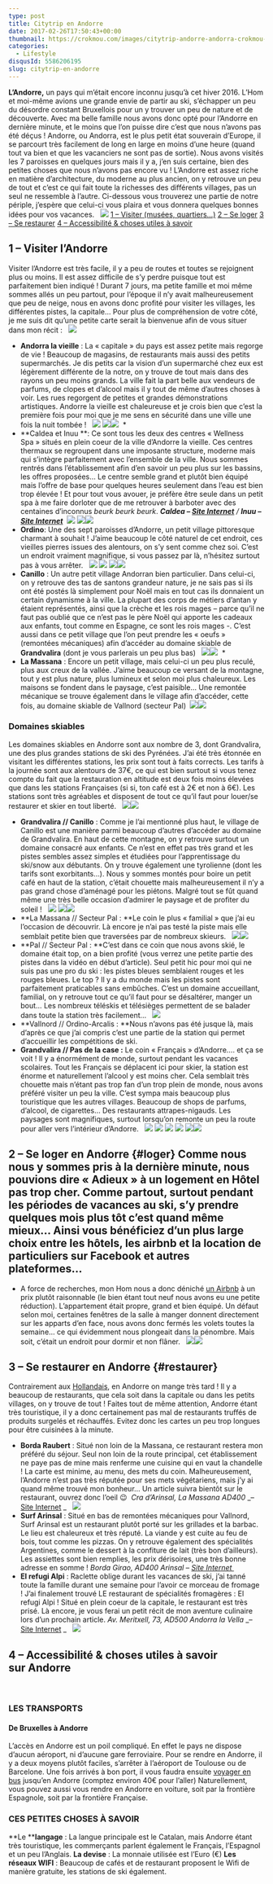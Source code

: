 ```yaml
---
type: post
title: Citytrip en Andorre
date: 2017-02-26T17:50:43+00:00
thumbnail: https://crokmou.com/images/citytrip-andorre-andorra-crokmou-blog-cuisine-voyage-belgique-1.jpg
categories:
  - Lifestyle
disqusId: 5586206195
slug: citytrip-en-andorre
---
```


**L’Andorre,** un pays qui m’était encore inconnu jusqu’à cet hiver 2016\. L’Hom et moi-même avions une grande envie de partir au ski, s’échapper un peu du désordre constant Bruxellois pour un y trouver un peu de nature et de découverte. Avec ma belle famille nous avons donc opté pour l’Andorre en dernière minute, et le moins que l’on puisse dire c’est que nous n’avons pas été déçus ! Andorre, ou Andorra, est le plus petit état souverain d’Europe, il se parcourt très facilement de long en large en moins d’une heure (quand tout va bien et que les vacanciers ne sont pas de sortie). Nous avons visités les 7 paroisses en quelques jours mais il y a, j’en suis certaine, bien des petites choses que nous n’avons pas encore vu ! L’Andorre est assez riche en matière d’architecture, du moderne au plus ancien, on y retrouve un peu de tout et c’est ce qui fait toute la richesses des différents villages, pas un seul ne ressemble à l’autre. Ci-dessous vous trouverez une partie de notre périple, j’espère que celui-ci vous plaira et vous donnera quelques bonnes idées pour vos vacances.   ![](http://www.crokmou.com/wp-content/uploads/2017/02/global-map-andorre.png) [1 – Visiter (musées, quartiers…)](http://www.crokmou.com/2017/01/citytrip-a-rome-italie#visiter) [2 – Se loger](http://www.crokmou.com/2017/01/citytrip-a-rome-italie#loger) [3 – Se restaurer](http://www.crokmou.com/2017/01/citytrip-a-rome-italie#restaurer) [4 – Accessibilité & choses utiles à savoir](http://www.crokmou.com/2017/01/citytrip-a-rome-italie#acces)

## 1 – Visiter l’Andorre

Visiter l’Andorre est très facile, il y a peu de routes et toutes se rejoignent plus ou moins. Il est assez difficile de s’y perdre puisque tout est parfaitement bien indiqué ! Durant 7 jours, ma petite famille et moi même sommes allés un peu partout, pour l’époque il n’y avait malheureusement que peu de neige, nous en avons donc profité pour visiter les villages, les différentes pistes, la capitale… Pour plus de compréhension de votre côté, je me suis dit qu’une petite carte serait la bienvenue afin de vous situer dans mon récit :   ![](http://www.crokmou.com/wp-content/uploads/2017/02/Maps-andorre-citytrip-crokmou-blog.png)  
* **Andorra la vieille** : La « capitale » du pays est assez petite mais regorge de vie ! Beaucoup de magasins, de restaurants mais aussi des petits supermarchés. Je dis petits car la vision d’un supermarché chez eux est légèrement différente de la notre, on y trouve de tout mais dans des rayons un peu moins grands. La ville fait la part belle aux vendeurs de parfums, de clopes et d’alcool mais il y tout de même d’autres choses à voir. Les rues regorgent de petites et grandes démonstrations artistiques. Andorre la vieille est chaleureuse et je crois bien que c’est la première fois pour moi que je me sens en sécurité dans une ville une fois la nuit tombée !   ![](http://www.crokmou.com/wp-content/uploads/2017/02/citytrip-andorre-andorra-crokmou-blog-cuisine-voyage-belgique-38.jpg) ![](http://www.crokmou.com/wp-content/uploads/2017/02/citytrip-andorre-andorra-crokmou-blog-cuisine-voyage-belgique-7.jpg)![](http://www.crokmou.com/wp-content/uploads/2017/02/citytrip-andorre-andorra-crokmou-blog-cuisine-voyage-belgique-23.jpg)  *
*   **Caldea et Inuu **: Ce sont tous les deux des centres « Wellness Spa » situés en plein coeur de la ville d’Andorre la vieille. Ces centres thermaux se regroupent dans une imposante structure, moderne mais qui s’intègre parfaitement avec l’ensemble de la ville. Nous sommes rentrés dans l’établissement afin d’en savoir un peu plus sur les bassins, les offres proposées… Le centre semble grand et plutôt bien équipé mais l’offre de base pour quelques heures seulement dans l’eau est bien trop élevée ! Et pour tout vous avouer, je préfère être seule dans un petit spa à me faire dorloter que de me retrouver à barboter avec des centaines d’inconnus *beurk beurk beurk*. _**Caldea – [Site Internet](https://www.caldea.com/fr)** / **Inuu – [Site Internet](http://www.inuu.com/fr/)**_  ![](http://www.crokmou.com/wp-content/uploads/2017/02/citytrip-andorre-andorra-crokmou-blog-cuisine-voyage-belgique-9.jpg) ![](http://www.crokmou.com/wp-content/uploads/2017/02/citytrip-andorre-andorra-crokmou-blog-cuisine-voyage-belgique-8.jpg)![](http://www.crokmou.com/wp-content/uploads/2017/02/citytrip-andorre-andorra-crokmou-blog-cuisine-voyage-belgique-10.jpg)  
* **Ordino**: Une des sept paroisses d’Andorre, un petit village pittoresque charmant à souhait ! J’aime beaucoup le côté naturel de cet endroit, ces vieilles pierres issues des alentours, on s’y sent comme chez soi. C’est un endroit vraiment magnifique, si vous passez par là, n’hésitez surtout pas à vous arrêter.   ![](http://www.crokmou.com/wp-content/uploads/2017/02/citytrip-andorre-andorra-crokmou-blog-cuisine-voyage-belgique-16.jpg) ![](http://www.crokmou.com/wp-content/uploads/2017/02/citytrip-andorre-andorra-crokmou-blog-cuisine-voyage-belgique-18.jpg) ![](http://www.crokmou.com/wp-content/uploads/2017/02/citytrip-andorre-andorra-crokmou-blog-cuisine-voyage-belgique-19.jpg)![](http://www.crokmou.com/wp-content/uploads/2017/02/citytrip-andorre-andorra-crokmou-blog-cuisine-voyage-belgique-20.jpg)  
* **Canillo** : Un autre petit village Andorran bien particulier. Dans celui-ci, on y retrouve des tas de santons grandeur nature, je ne sais pas si ils ont été postés là simplement pour Noël mais en tout cas ils donnaient un certain dynamisme à la ville. La plupart des corps de métiers d’antan y étaient représentés, ainsi que la crèche et les rois mages – parce qu’il ne faut pas oublié que ce n’est pas le père Noël qui apporte les cadeaux aux enfants, tout comme en Espagne, ce sont les rois mages -. C’est aussi dans ce petit village que l’on peut prendre les « oeufs » (remontées mécaniques) afin d’accéder au domaine skiable de **Grandvalira** (dont je vous parlerais un peu plus bas)   ![](http://www.crokmou.com/wp-content/uploads/2017/02/citytrip-andorre-andorra-crokmou-blog-cuisine-voyage-belgique-28.jpg)![](http://www.crokmou.com/wp-content/uploads/2017/02/citytrip-andorre-andorra-crokmou-blog-cuisine-voyage-belgique-29.jpg)  *
*   **La Massana** : Encore un petit village, mais celui-ci un peu plus reculé, plus aux creux de la vallée. J’aime beaucoup ce versant de la montagne, tout y est plus nature, plus lumineux et selon moi plus chaleureux. Les maisons se fondent dans le paysage, c’est paisible… Une remontée mécanique se trouve également dans le village afin d’accéder, cette fois, au domaine skiable de Vallnord (secteur Pal)  ![](http://www.crokmou.com/wp-content/uploads/2017/02/citytrip-andorre-andorra-crokmou-blog-cuisine-voyage-belgique-15.jpg)![](http://www.crokmou.com/wp-content/uploads/2017/02/citytrip-andorre-andorra-crokmou-blog-cuisine-voyage-belgique-14.jpg)

### Domaines skiables

Les domaines skiables en Andorre sont aux nombre de 3, dont Grandvalira, une des plus grandes stations de ski des Pyrénées. J’ai été très étonnée en visitant les différentes stations, les prix sont tout à faits corrects. Les tarifs à la journée sont aux alentours de 37€, ce qui est bien surtout si vous tenez compte du fait que la restauration en altitude est deux fois moins élevées que dans les stations Françaises (si si, ton café est à 2€ et non à 6€). Les stations sont très agréables et disposent de tout ce qu’il faut pour louer/se restaurer et skier en tout liberté.   ![](http://yestoskiing.fr/static/media/uploads/maps/ski_map_grand_vilara_canillo.jpg)![](http://s3.onthesnow.com/images/trailmaps/andorra/ordino-arcalis/20121204093622/xlarge.jpg)  
* **Grandvalira // Canillo** : Comme je l’ai mentionné plus haut, le village de Canillo est une manière parmi beaucoup d’autres d’accéder au domaine de Grandvalira. En haut de cette montagne, on y retrouve surtout un domaine consacré aux enfants. Ce n’est en effet pas très grand et les pistes sembles assez simples et étudiées pour l’apprentissage du ski/snow aux débutants. On y trouve également une tyrolienne (dont les tarifs sont exorbitants…). Nous y sommes montés pour boire un petit café en haut de la station, c’était chouette mais malheureusement il n’y a pas grand chose d’aménagé pour les piétons. Malgré tout se fût quand même une très belle occasion d’admirer le paysage et de profiter du soleil !   ![](http://www.crokmou.com/wp-content/uploads/2017/02/citytrip-andorre-andorra-crokmou-blog-cuisine-voyage-belgique-26.jpg) ![](http://www.crokmou.com/wp-content/uploads/2017/02/citytrip-andorre-andorra-crokmou-blog-cuisine-voyage-belgique-24.jpg)![](http://www.crokmou.com/wp-content/uploads/2017/02/citytrip-andorre-andorra-crokmou-blog-cuisine-voyage-belgique-25.jpg)  
* **La Massana // Secteur Pal : **Le coin le plus « familial » que j’ai eu l’occasion de découvrir. Là encore je n’ai pas testé la piste mais elle semblait petite bien que traversées par de nombreux skieurs.   ![](http://www.crokmou.com/wp-content/uploads/2017/02/citytrip-andorre-andorra-crokmou-blog-cuisine-voyage-belgique-12.jpg)![](http://www.crokmou.com/wp-content/uploads/2017/02/citytrip-andorre-andorra-crokmou-blog-cuisine-voyage-belgique-13.jpg)  
* **Pal // Secteur Pal : **C’est dans ce coin que nous avons skié, le domaine était top, on a bien profité (vous verrez une petite partie des pistes dans la vidéo en début d’article). Seul petit hic pour moi qui ne suis pas une pro du ski : les pistes bleues semblaient rouges et les rouges bleues. Le top ? Il y a du monde mais les pistes sont parfaitement praticables sans embûches. C’est un domaine accueillant, familial, on y retrouve tout ce qu’il faut pour se désaltérer, manger un bout… Les nombreux téléskis et télésièges permettent de se balader dans toute la station très facilement…   ![](http://www.crokmou.com/wp-content/uploads/2017/02/MG_1785-Pano.jpg)  
* **Vallnord // Ordino-Arcalis : **Nous n’avons pas été jusque là, mais d’après ce que j’ai compris c’est une partie de la station qui permet d’accueillir les compétitions de ski.  
* **Grandvalira // Pas de la case :** Le coin « Français » d’Andorre…. et ça se voit ! Il y a énormément de monde, surtout pendant les vacances scolaires. Tout les Français se déplacent ici pour skier, la station est énorme et naturellement l’alcool y est moins cher. Cela semblait très chouette mais n’étant pas trop fan d’un trop plein de monde, nous avons préféré visiter un peu la ville. C’est sympa mais beaucoup plus touristique que les autres villages. Beaucoup de shops de parfums, d’alcool, de cigarettes… Des restaurants attrapes-nigauds. Les paysages sont magnifiques, surtout lorsqu’on remonte un peu la route pour aller vers l’intérieur d’Andorre.   ![](http://www.crokmou.com/wp-content/uploads/2017/02/citytrip-andorre-andorra-crokmou-blog-cuisine-voyage-belgique-34.jpg) ![](http://www.crokmou.com/wp-content/uploads/2017/02/citytrip-andorre-andorra-crokmou-blog-cuisine-voyage-belgique-31.jpg) ![](http://www.crokmou.com/wp-content/uploads/2017/02/citytrip-andorre-andorra-crokmou-blog-cuisine-voyage-belgique-30.jpg) ![](http://www.crokmou.com/wp-content/uploads/2017/02/citytrip-andorre-andorra-crokmou-blog-cuisine-voyage-belgique-37.jpg) ![](http://www.crokmou.com/wp-content/uploads/2017/02/citytrip-andorre-andorra-crokmou-blog-cuisine-voyage-belgique-32.jpg)![](http://www.crokmou.com/wp-content/uploads/2017/02/citytrip-andorre-andorra-crokmou-blog-cuisine-voyage-belgique-36.jpg)

## 2 – Se loger en Andorre {#loger} Comme nous nous y sommes pris à la dernière minute, nous pouvions dire « Adieux » à un logement en Hôtel pas trop cher. Comme partout, surtout pendant les périodes de vacances au ski, s’y prendre quelques mois plus tôt c’est quand même mieux… Ainsi vous bénéficiez d’un plus large choix entre les hôtels, les airbnb et la location de particuliers sur Facebook et autres plateformes…

* A force de recherches, mon Hom nous a donc déniché [un Airbnb](https://www.airbnb.fr/rooms/15801149?s=md-FvemB) à un prix plutôt raisonnable (le bien étant tout neuf nous avons eu une petite réduction). L’appartement était propre, grand et bien équipé. Un défaut selon moi, certaines fenêtres de la salle à manger donnent directement sur les apparts d’en face, nous avons donc fermés les volets toutes la semaine… ce qui évidemment nous plongeait dans la pénombre. Mais soit, c’était un endroit pour dormir et non flâner.   ![](http://www.crokmou.com/wp-content/uploads/2017/02/citytrip-andorre-andorra-crokmou-blog-cuisine-voyage-belgique-5.jpg)![](http://www.crokmou.com/wp-content/uploads/2017/02/citytrip-andorre-andorra-crokmou-blog-cuisine-voyage-belgique-6.jpg)

## 3 – Se restaurer en Andorre {#restaurer}

Contrairement aux [Hollandais](http://www.crokmou.com/2016/11/citytrip-a-rotterdam), en Andorre on mange très tard ! Il y a beaucoup de restaurants, que cela soit dans la capitale ou dans les petits villages, on y trouve de tout ! Faites tout de même attention, Andorre étant très touristique, il y a donc certainement pas mal de restaurants truffés de produits surgelés et réchauffés. Evitez donc les cartes un peu trop longues pour être cuisinées à la minute.  
* **Borda Raubert** : Situé non loin de la Massana, ce restaurant restera mon préféré du séjour. Seul non loin de la route principal, cet établissement ne paye pas de mine mais renferme une cuisine qui en vaut la chandelle ! La carte est minime, au menu, des mets du coin. Malheureusement, l’Andorre n’est pas très réputée pour ses mets végétariens, mais j’y ai quand même trouvé mon bonheur… Un article suivra bientôt sur le restaurant, ouvrez donc l’oeil 😉  _Cra d’Arinsal, La Massana AD400_ _– [Site Internet](https://bordaraubertdotcom.wordpress.com/) _   ![](http://www.crokmou.com/wp-content/uploads/2017/02/restaurant-borda-raubert-la-massana-andorre-andorra-crokmou-blog-cuisine-voyage-belgique-1.jpg)  
* **Surf Arinsal** : Situé en bas de remontées mécaniques pour Vallnord, Surf Arinsal est un restaurant plutôt porté sur les grillades et la barbac. Le lieu est chaleureux et très réputé. La viande y est cuite au feu de bois, tout comme les pizzas. On y retrouve également des spécialités Argentines, comme le dessert à la confiture de lait (très bon d’ailleurs). Les assiettes sont bien remplies, les prix dérisoires, une très bonne adresse en somme ! _Borda Girao, AD400 Arinsal_ _– [Site Internet ](https://surfarinsal.com/)_  
* **El refugi Alpi** : Raclette oblige durant les vacances de ski, j’ai tanné toute la famille durant une semaine pour l’avoir ce morceau de fromage ! J’ai finalement trouvé LE restaurant de spécialités fromagères : El refugi Alpi ! Situé en plein coeur de la capitale, le restaurant est très prisé. Là encore, je vous ferai un petit récit de mon aventure culinaire lors d’un prochain article. _Av. Meritxell, 73, AD500 Andorra la Vella_ _– [Site Internet](http://www.elrefugialpi.ad/fr/) _   ![](http://www.crokmou.com/wp-content/uploads/2017/02/restaurant-refugi-alpi-andorre-andorra-crokmou-blog-cuisine-voyage-belgique.jpg)    

## 4 – Accessibilité & choses utiles à savoir sur Andorre

 

### LES TRANSPORTS

#### De Bruxelles à Andorre

L’accès en Andorre est un poil compliqué. En effet le pays ne dispose d’aucun aéroport, ni d’aucune gare ferroviaire. Pour se rendre en Andorre, il y a deux moyens plutôt faciles, s’arrêter à l’aéroport de Toulouse ou de Barcelone. Une fois arrivés à bon port, il vous faudra ensuite [voyager en bus](https://www.andorrabybus.com) jusqu’en Andorre (comptez environ 40€ pour l’aller) Naturellement, vous pouvez aussi vous rendre en Andorre en voiture, soit par la frontière Espagnole, soit par la frontière Française.

### CES PETITES CHOSES À SAVOIR

**Le ****langage** : La langue principale est le Catalan, mais Andorre étant très touristique, les commerçants parlent également le Français, l’Espagnol et un peu l’Anglais. **La devise** : La monnaie utilisée est l’Euro (€) **Les réseaux WIFI** : Beaucoup de cafés et de restaurant proposent le Wifi de manière gratuite, les stations de ski également.